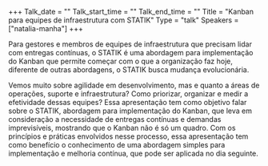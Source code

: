 +++
Talk_date = ""
Talk_start_time = ""
Talk_end_time = ""
Title = "Kanban para equipes de infraestrutura com STATIK"
Type = "talk"
Speakers = ["natalia-manha"]
+++

Para gestores e membros de equipes de infraestrutura que precisam lidar com entregas contínuas, o STATIK é uma abordagem para implementação do Kanban que permite começar com o que a organização faz hoje, diferente de outras abordagens, o STATIK busca mudança evolucionária.

Vemos muito sobre agilidade em desenvolvimento, mas e quanto a áreas de operações, suporte e infraestrutura? Como priorizar, organizar e medir a efetividade dessas equipes? Essa apresentação tem como objetivo falar sobre o STATIK, abordagem para implementação do Kanban, que leva em consideração a necessidade de entregas contínuas e demandas imprevisíveis, mostrando que o Kanban não é só um quadro. Com os princípios e práticas envolvidos nesse processo, essa apresentação tem como benefício o conhecimento de uma abordagem simples para implementação e melhoria contínua, que pode ser aplicada no dia seguinte.